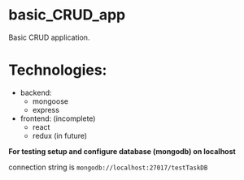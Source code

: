 # basic_CRUD_app
Basic CRUD application. 
# Technologies:
* backend:
  - mongoose
  - express
* frontend: (incomplete)
  - react
  - redux (in future)

**For testing setup and configure database (mongodb) on localhost**


connection string is `mongodb://localhost:27017/testTaskDB`
